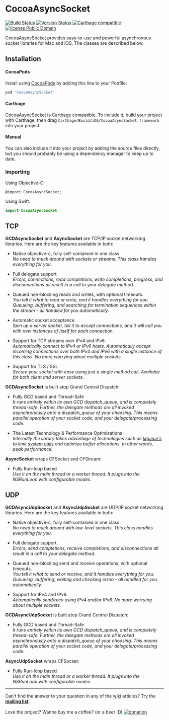 # CocoaAsyncSocket
[![Build Status](https://travis-ci.org/robbiehanson/CocoaAsyncSocket.svg?branch=master)](https://travis-ci.org/robbiehanson/CocoaAsyncSocket) [![Version Status](https://img.shields.io/cocoapods/v/CocoaAsyncSocket.svg?style=flat)](http://cocoadocs.org/docsets/CocoaAsyncSocket) [![Carthage compatible](https://img.shields.io/badge/Carthage-compatible-4BC51D.svg?style=flat)](https://github.com/Carthage/Carthage) [![license Public Domain](https://img.shields.io/badge/license-Public%20Domain-orange.svg?style=flat)](https://en.wikipedia.org/wiki/Public_domain)


CocoaAsyncSocket provides easy-to-use and powerful asynchronous socket libraries for Mac and iOS. The classes are described below.

## Installation

#### CocoaPods

Install using [CocoaPods](http://cocoapods.org) by adding this line to your Podfile:

````ruby
pod 'CocoaAsyncSocket'  
````

#### Carthage

CocoaAsyncSocket is [Carthage](https://github.com/Carthage/Carthage) compatible. To include it, build your project with Carthage, then drag `Carthage/Build/iOS/CocoaAsyncSocket.framework` into your project.

#### Manual

You can also include it into your project by adding the source files directly, but you should probably be using a dependency manager to keep up to date.

### Importing

Using Objective-C:

```obj-c
@import CocoaAsyncSocket;
```

Using Swift:

```swift
import CocoaAsyncSocket
```

## TCP

**GCDAsyncSocket** and **AsyncSocket** are TCP/IP socket networking libraries. Here are the key features available in both:

- Native objective-c, fully self-contained in one class.<br/>
  _No need to muck around with sockets or streams. This class handles everything for you._

- Full delegate support<br/>
  _Errors, connections, read completions, write completions, progress, and disconnections all result in a call to your delegate method._

- Queued non-blocking reads and writes, with optional timeouts.<br/>
  _You tell it what to read or write, and it handles everything for you. Queueing, buffering, and searching for termination sequences within the stream - all handled for you automatically._

- Automatic socket acceptance.<br/>
  _Spin up a server socket, tell it to accept connections, and it will call you with new instances of itself for each connection._

- Support for TCP streams over IPv4 and IPv6.<br/>
  _Automatically connect to IPv4 or IPv6 hosts. Automatically accept incoming connections over both IPv4 and IPv6 with a single instance of this class. No more worrying about multiple sockets._

- Support for TLS / SSL<br/>
  _Secure your socket with ease using just a single method call. Available for both client and server sockets._

**GCDAsyncSocket** is built atop Grand Central Dispatch:

- Fully GCD based and Thread-Safe<br/>
  _It runs entirely within its own GCD dispatch_queue, and is completely thread-safe. Further, the delegate methods are all invoked asynchronously onto a dispatch_queue of your choosing. This means parallel operation of your socket code, and your delegate/processing code._

- The Latest Technology & Performance Optimizations<br/>
  _Internally the library takes advantage of technologies such as [kqueue's](http://en.wikipedia.org/wiki/Kqueue) to limit [system calls](http://en.wikipedia.org/wiki/System_call) and optimize buffer allocations. In other words, peak performance._

**AsyncSocket** wraps CFSocket and CFStream:

- Fully Run-loop based<br/>
  _Use it on the main thread or a worker thread. It plugs into the NSRunLoop with configurable modes._

## UDP

**GCDAsyncUdpSocket** and **AsyncUdpSocket** are UDP/IP socket networking libraries. Here are the key features available in both:

- Native objective-c, fully self-contained in one class.<br/>
  _No need to muck around with low-level sockets. This class handles everything for you._

- Full delegate support.<br/>
  _Errors, send completions, receive completions, and disconnections all result in a call to your delegate method._

- Queued non-blocking send and receive operations, with optional timeouts.<br/>
  _You tell it what to send or receive, and it handles everything for you. Queueing, buffering, waiting and checking errno - all handled for you automatically._

- Support for IPv4 and IPv6.<br/>
  _Automatically send/recv using IPv4 and/or IPv6. No more worrying about multiple sockets._

**GCDAsyncUdpSocket** is built atop Grand Central Dispatch:

- Fully GCD based and Thread-Safe<br/>
  _It runs entirely within its own GCD dispatch_queue, and is completely thread-safe. Further, the delegate methods are all invoked asynchronously onto a dispatch_queue of your choosing. This means parallel operation of your socket code, and your delegate/processing code._

**AsyncUdpSocket** wraps CFSocket:

- Fully Run-loop based<br/>
  _Use it on the main thread or a worker thread. It plugs into the NSRunLoop with configurable modes._

***

Can't find the answer to your question in any of the [wiki](https://github.com/robbiehanson/CocoaAsyncSocket/wiki) articles? Try the **[mailing list](http://groups.google.com/group/cocoaasyncsocket)**.
<br/>
<br/>
Love the project? Wanna buy me a coffee? (or a beer :D) [![donation](http://www.paypal.com/en_US/i/btn/btn_donate_SM.gif)](https://www.paypal.com/cgi-bin/webscr?cmd=_s-xclick&hosted_button_id=2M8C699FQ8AW2)

